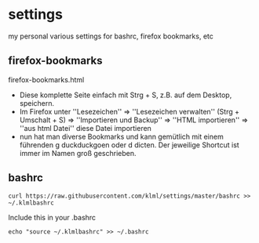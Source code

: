 # settings
my personal various settings for bashrc, firefox bookmarks, etc


## firefox-bookmarks

firefox-bookmarks.html

* Diese komplette Seite einfach mit Strg + S, z.B. auf dem Desktop, speichern.
* Im Firefox unter ''Lesezeichen'' ⇒ ''Lesezeichen verwalten'' (Strg + Umschalt + S) ⇒ ''Importieren und Backup'' ⇒ ''HTML importieren'' ⇒ ''aus html Datei'' diese Datei importieren
* nun hat man diverse Bookmarks und kann gemütlich mit einem führenden <span class="lemma">g </span> duckduckgoen oder <span class="lemma">d </span> dicten. Der jeweilige Shortcut ist immer im Namen groß geschrieben.


## bashrc

```
curl https://raw.githubusercontent.com/klml/settings/master/bashrc >> ~/.klmlbashrc
```

Include this in your .bashrc
```
echo "source ~/.klmlbashrc" >> ~/.bashrc
```
